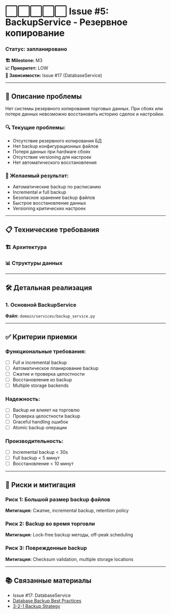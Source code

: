 # ⬜⬜⬜⬜⬜ Issue #5: BackupService - Резервное копирование
### Статус: запланировано

**🏗️ Milestone:** M3  
**📈 Приоритет:** LOW  
**🔗 Зависимости:** Issue #17 (DatabaseService)

---

## 📝 Описание проблемы

Нет системы резервного копирования торговых данных. При сбоях или потере данных невозможно восстановить историю сделок и настройки.

### 🔍 Текущие проблемы:
- Отсутствие резервного копирования БД
- Нет backup конфигурационных файлов
- Потеря данных при hardware сбоях
- Отсутствие versioning для настроек
- Нет автоматического восстановления

### 🎯 Желаемый результат:
- Автоматические backup по расписанию
- Incremental и full backup
- Безопасное хранение backup файлов
- Быстрое восстановление данных
- Versioning критических настроек

---

## 📋 Технические требования

### 🏗️ Архитектура


### 📊 Структуры данных


---

## 🛠️ Детальная реализация

### 1. **Основной BackupService**

**Файл:** `domain/services/backup_service.py`


---

## ✅ Критерии приемки

### Функциональные требования:
- [ ] Full и incremental backup
- [ ] Автоматическое планирование backup
- [ ] Сжатие и проверка целостности
- [ ] Восстановление из backup
- [ ] Multiple storage backends

### Надежность:
- [ ] Backup не влияет на торговлю
- [ ] Проверка целостности backup
- [ ] Graceful handling ошибок
- [ ] Atomic backup операции

### Производительность:
- [ ] Incremental backup < 30s
- [ ] Full backup < 5 минут
- [ ] Восстановление < 10 минут

---

## 🚧 Риски и митигация

### Риск 1: Большой размер backup файлов
**Митигация:** Сжатие, incremental backup, retention policy

### Риск 2: Backup во время торговли
**Митигация:** Lock-free backup методы, off-peak scheduling

### Риск 3: Поврежденные backup
**Митигация:** Checksum validation, multiple storage locations

---

## 📚 Связанные материалы

- Issue #17: DatabaseService
- [Database Backup Best Practices](https://www.postgresql.org/docs/current/backup.html)
- [3-2-1 Backup Strategy](https://www.veeam.com/blog/321-backup-rule.html)
